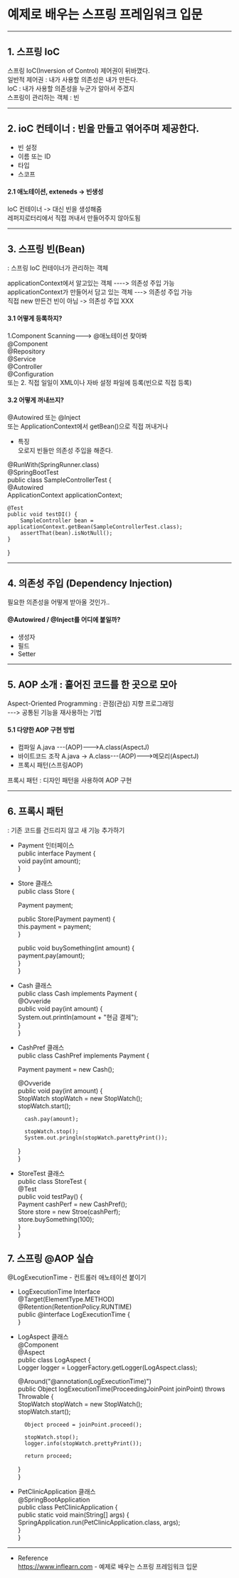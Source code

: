 # 예제로 배우는 스프링 프레임워크 입문 

---

## 1. 스프링 IoC
스프링 IoC(Inversion of Control) 제어권이 뒤바꼈다.  
일반적 제어권 : 내가 사용할 의존성은 내가 만든다.  
loC : 내가 사용할 의존성을 누군가 알아서 주겠지  
스프링이 관리하는 객체 : 빈  

---

## 2. ioC 컨테이너 : 빈을 만들고 엮어주며 제공한다.
- 빈 설정  
- 이름 또는 ID  
- 타입  
- 스코프  

#### 2.1 애노테이션, exteneds -> 빈생성
IoC 컨테이너 -> 대신 빈을 생성해줌  
레퍼지로터리에서 직접 꺼내서 만들어주지 않아도됨  

---

## 3. 스프링 빈(Bean)
: 스프링 IoC 컨테이너가 관리하는 객체  

applicationContext에서 알고있는 객체   ----> 의존성 주입 가능  
applicationContext가 만들어서 담고 있는 객체 ---> 의존성 주입 가능  
직접 new 만든건 빈이 아님 -> 의존성 주입 XXX  

#### 3.1 어떻게 등록하지?
1.Component Scanning---> @애노테이션 찾아봐  
	@Component  
		@Repository  
		@Service  
		@Controller  
		@Configuration  
또는 2. 직접 일일이 XML이나 자바 설정 파일에 등록(빈으로 직접 등록)  

#### 3.2 어떻게 꺼내쓰지?
@Autowired 또는 @Inject  
또는 ApplicationContext에서 getBean()으로 직접 꺼내거나  

* 특징  
오로지 빈들만 의존성 주입을 해준다.  

@RunWith(SpringRunner.class)  
@SpringBootTest  
public class SampleControllerTest {  
	@Autowired  
  	ApplicationContext applicationContext;  

   	@Test  
   	public void testDI() {  
		SampleController bean = applicationContext.getBean(SampleControllerTest.class);  
		assertThat(bean).isNotNull();  
	}  
}  

---

## 4. 의존성 주입 (Dependency Injection)  
필요한 의존성을 어떻게 받아올 것인가..  
#### @Autowired / @Inject를 어디에 붙일까?  
- 생성자  
- 필드  
- Setter  

---

## 5. AOP 소개 : 흩어진 코드를 한 곳으로 모아
Aspect-Oriented Programming : 관점(관심) 지향 프로그래밍  
---> 공통된 기능을 재사용하는 기법  

#### 5.1 다양한 AOP 구현 방법
- 컴파일 A.java ---(AOP)--->A.class(AspectJ)  
- 바이트코드 조작 A.java -> A.class---(AOP)--->메모리(AspectJ)  
- 프록시 패턴(스프링AOP)  

프록시 패턴 : 디자인 패턴을 사용하여 AOP 구현  

---

## 6. 프록시 패턴
: 기존 코드를 건드리지 않고 새 기능 추가하기  

- Payment 인터페이스  
public interface Payment {  
	void pay(int amount);  
}  

- Store 클래스  
public class Store {  
	
	Payment payment;  

	public Store(Payment payment) {  
		this.payment = payment;  
	}  

	public void buySomething(int amount) {  
		payment.pay(amount);  
	}  
}  

- Cash 클래스  
public class Cash implements Payment {  
	@Ovveride  
	public void pay(int amount) {  
		System.out.println(amount + "현금 결제");  
	}  
}  

- CashPref 클래스  
public class CashPref implements Payment {  

	Payment payment = new Cash();  

	@Ovveride  
	public void pay(int amount) {  
		StopWatch stopWatch = new StopWatch();  
		stopWatch.start();  

		cash.pay(amount);  

		stopWatch.stop();  
		System.out.pringln(stopWatch.parettyPrint());  
	}    
}

- StoreTest 클래스  
public class StoreTest {  
	@Test  
	public void testPay() {  
		Payment cashPerf = new CashPref();  
		Store store = new Stroe(cashPerf);  
		store.buySomething(100);  
	}  
}  

## 7. 스프링 @AOP 실습
@LogExecutionTime - 컨트롤러 애노테이션 붙이기  

- LogExecutionTime Interface  
@Target(ElementType.METHOD)  
@Retention(RetentionPolicy.RUNTIME)  
public @interface LogExecutionTime {  
}  

- LogAspect 클래스  
@Component  
@Aspect  
public class LogAspect {  
	Logger logger = LoggerFactory.getLogger(LogAspect.class);  

	@Around("@annotation(LogExecutionTime)")  
	public Object logExecutionTime(ProceedingJoinPoint joinPoint) throws Throwable {  
		StopWatch stopWatch = new StopWatch();  
		stopWatch.start();  

		Object proceed = joinPoint.proceed();  

		stopWatch.stop();  
		logger.info(stopWatch.prettyPrint());  

		return proceed;	  
	}  
}  

- PetClinicApplication 클래스  
@SpringBootApplication  
public class PetClinicApplication {  
	public static void main(String[] args) {  
		SpringApplication.run(PetClinicApplication.class, args);  
	}  
}  

---

* Reference  
https://www.inflearn.com - 예제로 배우는 스프링 프레임워크 입문

